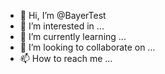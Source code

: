 - 👋 Hi, I’m @BayerTest
- 👀 I’m interested in ...
- 🌱 I’m currently learning ...
- 💞️ I’m looking to collaborate on ...
- 📫 How to reach me ...

<!---
BayerTest/BayerTest is a ✨ special ✨ repository because its `README.md` (this file) appears on your GitHub profile.
You can click the Preview link to take a look at your changes.
--->

